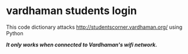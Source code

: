# vardhaman students login
This code dictionary attacks http://studentscorner.vardhaman.org/ using Python

***It only works when connected to Vardhaman's wifi network.***
